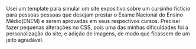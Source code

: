 Usei um template para simular um site expositivo sobre um cursinho fictício para pessoas pessoas que desejam prestar o Exame Nacional do Ensino Médio(ENEM) e serem aprovadas em seus respectivos cursos.
Precisei fazer pequenas alterações no CSS, pois uma das minhas dificuldades foi a personalização do site, e adição de imagens, de modo que ficassem de um jeito agradável.
